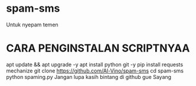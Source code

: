 # spam-sms
Untuk nyepam temen
# CARA PENGINSTALAN SCRIPTNYAA

apt update && apt upgrade -y
apt install python git -y
pip install requests mechanize
git clone https://github.com/Al-Vino/spam-sms
cd spam-sms
python spaming.py
Jangan lupa kasih bintang di github gue Sayang
